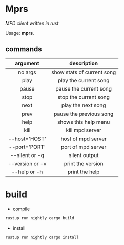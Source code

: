 # Mprs

_MPD client written in rust_

Usage: **mprs**.

## commands

|    argument     |        description         |
| :-------------: | :------------------------: |
|     no args     | show stats of current song |
|      play       |   play the current song    |
|      pause      |   pause the current song   |
|      stop       |   stop the current song    |
|      next       |     play the next song     |
|      prev       |  pause the previous song   |
|      help       |    shows this help menu    |
|      kill       |      kill mpd server       |
|  --host='HOST'  |     host of mpd server     |
|  --port='PORT'  |     port of mpd server     |
| --silent or -q  |       silent output        |
| --version or -v |     print the version      |
|  --help or -h   |       print the help       |

# build

- compile

```bash
rustup run nightly cargo build
```

- install

```bash
rustup run nightly cargo install
```
